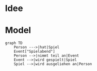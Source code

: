 # Idee


# Model


``` mermaid
graph TD
    Person --->|hat|Spiel
    Event["Spielabend"]
    Person -->|nimmt teil an|Event
    Event -->|wird gespielt|Spiel
    Spiel -->|wird ausgeliehen an|Person
```